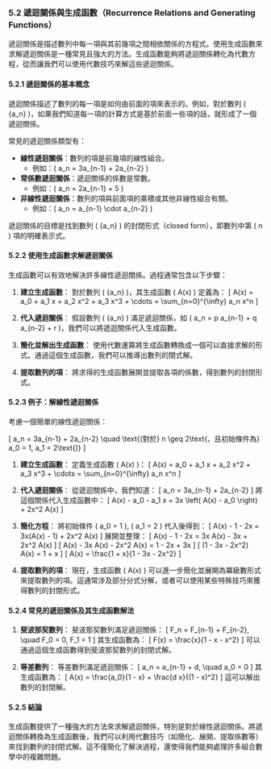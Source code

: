 ### 5.2 遞迴關係與生成函數（Recurrence Relations and Generating Functions）

遞迴關係是描述數列中每一項與其前幾項之間相依關係的方程式。使用生成函數來求解遞迴關係是一種常見且強大的方法。生成函數能夠將遞迴關係轉化為代數方程，從而讓我們可以使用代數技巧來解這些遞迴關係。

#### 5.2.1 遞迴關係的基本概念

遞迴關係描述了數列的每一項是如何由前面的項來表示的。例如，對於數列 \( \{a_n\} \)，如果我們知道每一項的計算方式是基於前面一些項的話，就形成了一個遞迴關係。

常見的遞迴關係類型有：
- **線性遞迴關係**：數列的項是前幾項的線性組合。
  - 例如：\( a_n = 3a_{n-1} + 2a_{n-2} \)
- **常係數遞迴關係**：遞迴關係的係數是常數。
  - 例如：\( a_n = 2a_{n-1} + 5 \)
- **非線性遞迴關係**：數列的項與前面項的乘積或其他非線性組合有關。
  - 例如：\( a_n = a_{n-1} \cdot a_{n-2} \)

遞迴關係的目標是找到數列 \( \{a_n\} \) 的封閉形式（closed form），即數列中第 \( n \) 項的明確表示式。

#### 5.2.2 使用生成函數求解遞迴關係

生成函數可以有效地解決許多線性遞迴關係。過程通常包含以下步驟：

1. **建立生成函數**：
   對於數列 \( \{a_n\} \)，其生成函數 \( A(x) \) 定義為：
   \[
   A(x) = a_0 + a_1 x + a_2 x^2 + a_3 x^3 + \cdots = \sum_{n=0}^{\infty} a_n x^n
   \]
   
2. **代入遞迴關係**：
   假設數列 \( \{a_n\} \) 滿足遞迴關係，如 \( a_n = p a_{n-1} + q a_{n-2} + r \)，我們可以將遞迴關係代入生成函數。

3. **簡化並解出生成函數**：
   使用代數運算將生成函數轉換成一個可以直接求解的形式。通過這個生成函數，我們可以推導出數列的閉式解。

4. **提取數列的項**：
   將求得的生成函數展開並提取各項的係數，得到數列的封閉形式。

#### 5.2.3 例子：解線性遞迴關係

考慮一個簡單的線性遞迴關係：

\[
a_n = 3a_{n-1} + 2a_{n-2} \quad \text{(對於} n \geq 2\text{，且初始條件為} a_0 = 1, a_1 = 2\text{)}
\]

1. **建立生成函數**：
   定義生成函數 \( A(x) \)：
   \[
   A(x) = a_0 + a_1 x + a_2 x^2 + a_3 x^3 + \cdots = \sum_{n=0}^{\infty} a_n x^n
   \]

2. **代入遞迴關係**：
   從遞迴關係中，我們知道：
   \[
   a_n = 3a_{n-1} + 2a_{n-2}
   \]
   將這個關係代入生成函數中：
   \[
   A(x) - a_0 - a_1 x = 3x \left( A(x) - a_0 \right) + 2x^2 A(x)
   \]
   
3. **簡化方程**：
   將初始條件 \( a_0 = 1 \), \( a_1 = 2 \) 代入後得到：
   \[
   A(x) - 1 - 2x = 3x(A(x) - 1) + 2x^2 A(x)
   \]
   展開並整理：
   \[
   A(x) - 1 - 2x = 3x A(x) - 3x + 2x^2 A(x)
   \]
   \[
   A(x) - 3x A(x) - 2x^2 A(x) = 1 - 2x + 3x
   \]
   \[
   (1 - 3x - 2x^2) A(x) = 1 + x
   \]
   \[
   A(x) = \frac{1 + x}{1 - 3x - 2x^2}
   \]

4. **提取數列的項**：
   現在，生成函數 \( A(x) \) 可以進一步簡化並展開為冪級數形式來提取數列的項。這通常涉及部分分式分解，或者可以使用某些特殊技巧來獲得數列的封閉形式。

#### 5.2.4 常見的遞迴關係及其生成函數解法

1. **斐波那契數列**：
   斐波那契數列滿足遞迴關係：
   \[
   F_n = F_{n-1} + F_{n-2}, \quad F_0 = 0, F_1 = 1
   \]
   其生成函數為：
   \[
   F(x) = \frac{x}{1 - x - x^2}
   \]
   可以通過這個生成函數得到斐波那契數列的封閉式解。

2. **等差數列**：
   等差數列滿足遞迴關係：
   \[
   a_n = a_{n-1} + d, \quad a_0 = 0
   \]
   其生成函數為：
   \[
   A(x) = \frac{a_0}{1 - x} + \frac{d x}{(1 - x)^2}
   \]
   這可以解出數列的封閉解。

#### 5.2.5 結論

生成函數提供了一種強大的方法來求解遞迴關係，特別是對於線性遞迴關係。將遞迴關係轉換為生成函數後，我們可以利用代數技巧（如簡化、展開、提取係數等）來找到數列的封閉式解。這不僅簡化了解決過程，還使得我們能夠處理許多組合數學中的複雜問題。
